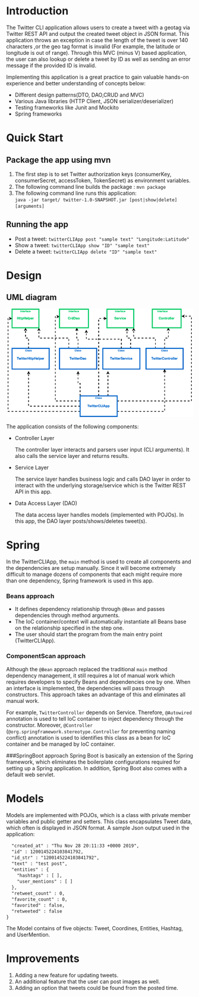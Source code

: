 # Introduction

The Twitter CLI application allows users to create a tweet with a geotag via Twitter REST API and output the created tweet object in JSON format. 
This application throws an exception in case the length of the tweet is over 140 characters ,or the geo tag format is invalid (For example, the latitude or longitude is out of range).
Through this MVC (minus V) based application, the user can also lookup or delete a tweet by ID as well as sending an error message if the provided ID is invalid.

Implementing this application is a great practice to gain valuable hands-on experience and better understanding of concepts below:
- Different design patterns(DTO, DAO,CRUD and MVC)
- Various Java libraries (HTTP Client, JSON serializer/deserializer) 
- Testing frameworks like Junit and Mockito
- Spring frameworks
# Quick Start

## Package the app using mvn
1. The first step is to set Twitter authorization keys (consumerKey, consumerSecret, accessToken, TokenSecret) as environment variables.
2. The following command line builds the package : ``mvn package`` 
3. The following command line runs this application: <br />
``java -jar target/ twitter-1.0-SNAPSHOT.jar [post|show|delete] [arguments]``

## Running the app
- Post a tweet: ``twitterCLIApp post "sample text" "Longitude:Latitude"``
- Show a tweet: ``twitterCLIApp show "ID" "sample text"``
- Delete a tweet: ``twitterCLIApp delete "ID" "sample text" ``

# Design
## UML diagram

![UML Diagram](./assets/UMLDiagram.png)

The application consists of the following components:

- Controller Layer

    The controller layer interacts and parsers user input (CLI arguments). It also calls the service layer and returns results.

- Service Layer

    The service layer handles business logic and calls DAO layer in order to interact with the underlying storage/service which is the Twitter REST API in this app.

- Data Access Layer (DAO)

    The data access layer handles models (implemented with POJOs). In this app, the DAO layer posts/shows/deletes tweet(s).

# Spring

In the TwitterCLIApp, the `main` method is used to create all components and the dependencies are setup manually. Since it will become extremely difficult to manage  dozens of components that each might require more than one dependency,
Spring framework is used in this app. 

### Beans approach
- It defines dependency relationship through `@Bean` and passes dependencies through method arguments.
- The IoC container/context will automatically instantiate all Beans base on the relationship specified in the step one.
- The user should start the program from the main entry point (TwitterCLIApp).
### ComponentScan approach
Although the `@Bean` approach replaced the traditional `main` method dependency management, it still requires a lot of manual work which requires developers to specify Beans and dependencies one by one. 
When an interface is implemented, the dependencies will pass through constructors. This approach takes an advantage of this and eliminates all manual work.

For example, `TwitterController` depends on Service. Therefore, `@Autowired` annotation is used to tell IoC container to inject dependency through the constructor. Moreover, `@Controller` (`@org.springframework.stereotype.Controller` for preventing naming conflict) annotation is used to identifies this class as a bean for IoC container and be managed by IoC container.

###SpringBoot approach
Spring Boot is basically an extension of the Spring framework, which eliminates the boilerplate configurations required for setting up a Spring application. In addition, Spring Boot also comes with a default web servlet.
# Models
Models are implemented with POJOs, which is a class with private member variables and public getter and setters. This class encapsulates Tweet data, which often is displayed in JSON format.  A sample Json output used in the application: 
````{
  "created_at" : "Thu Nov 28 20:11:33 +0000 2019",
  "id" : 1200145224103841792,
  "id_str" : "1200145224103841792",
  "text" : "test post",
  "entities" : {
    "hashtags" : [ ],
    "user_mentions" : [ ]
  },
  "retweet_count" : 0,
  "favorite_count" : 0,
  "favorited" : false,
  "retweeted" : false
}
````
The Model contains of five objects: Tweet, Coordines, Entities, Hashtag, and UserMention.

# Improvements
1. Adding a new feature for updating tweets.
2. An additional feature that the user can post images as well.
3. Adding an option that tweets could be found from the posted time.